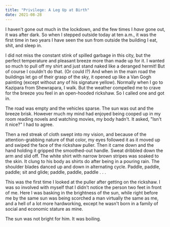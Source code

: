 ```yaml
---
title: "Privilege: A Leg Up at Birth"
date: 2021-08-28
---
```


I haven't gone out much in the lockdown, and the few times I *have* gone out, it
was after dark. So when I stepped outside today at ten a.m., it was the first
time in two years I have seen the sun from outside the building I eat, shit, and
sleep in.

I did not miss the constant stink of spilled garbage in this city, but the
perfect temperature and pleasant breeze more than made up for it. I wanted so
much to pull off my shirt and just stand naked like a deranged hermit! But of
course I couldn't do that. (Or could I?) And when in the main road the buildings
let go of their grasp of the sky, it opened up like a Van Gogh painting (except
without any of his signature yellow). Normally when I go to Kazipara from
Shewrapara, I walk. But the weather compelled me to crave for the breeze you
feel in an open-hooded rickshaw. So I called one and got in.

The road was empty and the vehicles sparse. The sun was out and the breeze brisk.
However much my mind had enjoyed being cooped up in my room reading novels and
watching movies, my body hadn't. It asked, "Isn't it nice?" I had to agree.

Then a red streak of cloth swept into my vision, and because of the
attention-grabbing nature of that color, my eyes followed it as it moved up and
swiped the face of the rickshaw puller. Then it came down and the hand holding
it gripped the smoothed-out handle. Sweat dribbled down the arm and slid off.
The white shirt with narrow brown stripes was soaked to the skin. It clung to
his body as shirts do after being in a pouring rain. The shoulder blades danced
up and down in alternating cycle. Paddle, paddle, paddle; sit and glide; paddle,
paddle, paddle . . .

This was the first time I looked at the puller after getting on the rickshaw. I
was so involved with myself that I didn't notice the person two feet in front of
me. Here I was basking in the brightness of the sun, while right before me by
the same sun was being scorched a man virtually the same as me, and a hell of a
lot more hardworking, except he wasn't born in a family of social and economic
stature as mine.

The sun was not bright for him. It was boiling.
